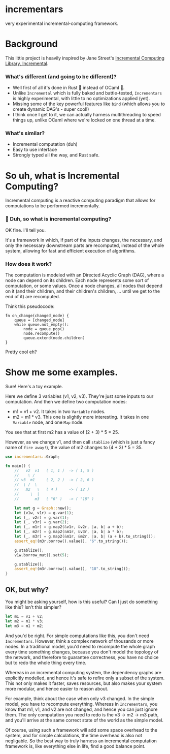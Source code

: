 # incrementars

very experimental incremental-computing framework.

# Background

This little project is heavily inspired by Jane Street's [Incremental Computing Library, Incremental](https://github.com/janestreet/incremental).

### What's different (and going to be different)?

- Well first of all it's done in Rust 🦀 instead of OCaml 🐫.
- Unlike `Incremental` which is fully baked and battle-tested, `Incrementars` is highly experimental, with little to no optimizations applied (yet).
- Missing some of the key powerful features like `bind` (which allows you to create dynamic DAG's - super cool!)
- I think once I get to it, we can actually harness multithreading to speed things up, unlike OCaml where we're locked on one thread at a time.

### What's similar?

- Incremental computation (duh)
- Easy to use interface
- Strongly typed all the way, and Rust safe.

# So uh, what is Incremental Computing?

Incremental computing is a reactive computing paradigm that allows for computations
to be performed incrementally.

### 🤷 Duh, so **what is incremental computing?**

OK fine. I'll tell you.

It's a framework in which, if part of the inputs changes, the necessary, and only the necessary downstream
parts are recomputed, instead of the whole system, allowing for fast and efficient execution of algorithms.

### How does it work?

The computation is modeled with an Directed Acyclic Graph (DAG), where a node can depend on its children. Each node represents some sort of computation, or some values.
Once a node changes, all nodes that depend on it (and their children, and their children's children, ... until we get to the end of it) are recomputed.

Think this pseudocode:
```
fn on_change(changed_node) {
    queue = [changed_node]
    while queue.not_empty():
        node = queue.pop()
        node.recompute()
        queue.extend(node.children)
}
```

Pretty cool eh?

# Show me some examples.

Sure! Here's a toy example.

Here we define 3 variables (v1, v2, v3). They're just some inputs to our computation.
And then we define two computation nodes:

- m1 = v1 + v2. It takes in two `Variable` nodes.
- m2 = m1 \* v3. This one is slightly more interesting. It takes in one `Variable` node, and one `Map` node.

You see that at first m2 has a value of (2 + 3) \* 5 = 25.

However, as we change v1, and then call `stablize` (which is just a fancy name of `fire away!`),
the value of m2 changes to (4 + 3) \* 5 = 35.

```rust
use incrementars::Graph;

fn main() {
    //   v2  v1   ( 1, 1 )  -> ( 1, 5 )
    //    \ /
    // v3  m1     ( 2, 2 )  -> ( 2, 6 )
    //  \ /  \
    //   m2   \   ( 4 )     -> ( 12 )
    //     \  |
    //       m3   ( "6" )   -> ( "18" )

    let mut g = Graph::new();
    let (v1w, v1r) = g.var(1);
    let (_, v2r) = g.var(1);
    let (_, v3r) = g.var(2);
    let (_, m1r) = g.map2(&v1r, &v2r, |a, b| a + b);
    let (_, m2r) = g.map2(&m1r, &v3r, |a, b| a * b);
    let (_, m3r) = g.map2(&m1r, &m2r, |a, b| (a + b).to_string());
    assert_eq!(m3r.borrow().value(), "6".to_string());

    g.stablize();
    v1w.borrow_mut().set(5);

    g.stablize();
    assert_eq!(m3r.borrow().value(), "18".to_string());
}
```

## OK, but why?

You might be asking yourself, how is this useful? Can I just do something like this? Isn't this simpler?

```rust
let m1 = v1 + v2;
let m2 = m1 * v3;
let m3 = m1 + m2;
```

And you'd be right. For simple computations like this, you don't need `Incrementars`.
However, think a complex network of thousands or more nodes. In a traditional model, you'd need to recompute
the whole graph every time something changes, because you don't model the topology of the network, and therefore
to guarantee correctness, you have no choice but to redo the whole thing every time.

Whereas in an incremental computing system, the dependency graphs are explicitly modelled, and hence it's safe to refire
only a subset of the system. This not only makes it faster, saves resources, but also makes your system more modular, and hence 
easier to reason about.

For example, think about the case when only v3 changed. In the simple model, you have to recompute everything. Whereas
in `Incrementars`, you know that m1, v1, and v2 are not changed, and hence you can just ignore them. The only computation
you need to redo is the v3 -> m2 -> m3 path, and you'll arrive at the same correct state of the world as the simple model.

Of course, using such a framework will add some space overhead to the system, and for simple calculations, the time overhead is also not negligable.
So the best way to truly harness an incremental computation framework is, like everything else in life, find a good balance point.
